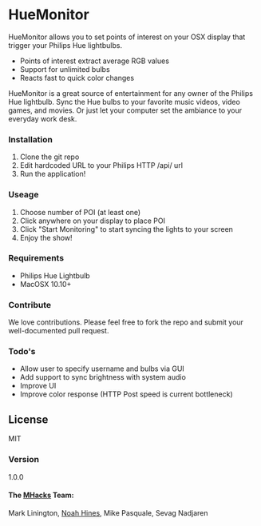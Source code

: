# HueMonitor

HueMonitor allows you to set points of interest on your OSX display that trigger your Philips Hue lightbulbs.

  - Points of interest extract average RGB values
  - Support for unlimited bulbs
  - Reacts fast to quick color changes

HueMonitor is a great source of entertainment for any owner of the Philips Hue lightbulb. Sync the Hue bulbs to your favorite music videos, video games, and movies. Or just let your computer set the ambiance to your everyday work desk.

### Installation

 1. Clone the git repo
 2. Edit hardcoded URL to your Philips HTTP /api/ url
 3. Run the application!

### Useage
 1. Choose number of POI (at least one)
 2. Click anywhere on your display to place POI
 3. Click "Start Monitoring" to start syncing the lights to your screen
 4. Enjoy the show!

### Requirements
* Philips Hue Lightbulb
* MacOSX 10.10+

### Contribute

We love contributions. Please feel free to fork the repo and submit your well-documented pull request.

### Todo's

 - Allow user to specify username and bulbs via GUI
 - Add support to sync brightness with system audio
 - Improve UI
 - Improve color response (HTTP Post speed is current bottleneck)

License
----
MIT

### Version
1.0.0

#### The [MHacks](http://mhacks.org) Team:
Mark Linington, 
[Noah Hines](http://NoahHines.com), 
Mike Pasquale, 
Sevag Nadjaren